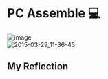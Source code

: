 # PC Assemble :computer:  
![image](https://github.com/Mailqeru/pc-assemble-TIS/assets/148432122/ffbafcb9-5d1c-49cc-be0b-1dc9aa93c8d8)  
![2015-03-29_11-36-45](https://github.com/Mailqeru/pc-assemble-TIS/assets/148432122/5cedf801-4569-44f4-9be3-e42ac901aa33)  
## My Reflection  



